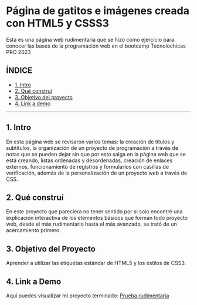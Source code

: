 # Página de gatitos e imágenes creada con HTML5 y CSSS3
Esta es una página web rudimentaria que se hizo como ejercicio para conocer las bases de la programación web en el bootcamp Tecnolochicas PRO 2023

## ÍNDICE

* [1. Intro](#)
* [2. Qué construí](#)
* [3. Objetivo del proyecto](#)
* [4. Link a demo](#)

****

## 1. Intro

En esta página web se revisaron varios temas: la creación de títulos y subtítulos, la organización de un proyecto de programación a través de notas que se pueden dejar sin que por esto salga en la página web que se está creando, listas ordenadas y desordenadas, creación de enlaces externos, funcionamiento de registros y formularios con casillas de verificación, además de la personalización de un proyecto web a través de CSS.

## 2. Qué construí

En este proyecto que pareciera no tener sentido por si solo encontré una explicación interactiva de los elementos básicos que forman todo proyecto web, desde el más rudimentario hasta el más avanzado, se trató de un acercamiento primero. 

## 3. Objetivo del Proyecto
Aprender a utilizar las etiquetas estándar de HTML5 y los estilos de CSS3.

## 4. Link a Demo
Aquí puedes visualizar mi proyecto terminado: [Prueba rudimentaria](https://github.com/AmeyalliAvenCor/prueba_rudimentaria)

